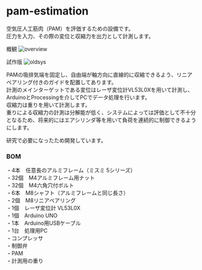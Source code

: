 # pam-estimation

空気圧人工筋肉（PAM）を評価するための設備です。  
圧力を入力、その際の変位と収縮力を出力として計測します。  

概観
![overview](https://user-images.githubusercontent.com/74394828/136504774-835d78af-6dc9-4221-90d2-7b23e0a8d68c.jpg)

試作版
![oldsys](https://user-images.githubusercontent.com/74394828/136504781-5ba665f6-337d-4efa-9841-c6aca73f0eb1.jpg)

  
PAMの吸排気端を固定し、自由端が軸方向に直線的に収縮できるよう、リニアベアリング付きのガイドを配置してあります。  
計測のメインターゲットである変位はレーザ変位計VL53L0Xを用いて計測し、ArduinoとProcessingを介してPCでデータ処理を行います。  
収縮力は重りを用いて計測します。  
重りによる収縮力の計測は分解能が低く、システムによっては評価として不十分となるため、将来的にはエアシリンダ等を用いて負荷を連続的に制御できるようにします。  

研究で必要になったため開発しています。  

### BOM
・4本　任意長のアルミフレーム（ミスミ 5シリーズ）  
・32個　M4アルミフレーム用ナット  
・32個　M4六角穴付ボルト  
・6本　M8シャフト（アルミフレームと同じ長さ）  
・2個　M8リニアベアリング  
・1個　レーザ変位計 VL53L0X  
・1個　Arduino UNO  
・1本　Arduino用USBケーブル  
・1台　処理用PC  
・コンプレッサ  
・制御弁  
・PAM  
・計測用の重り  
